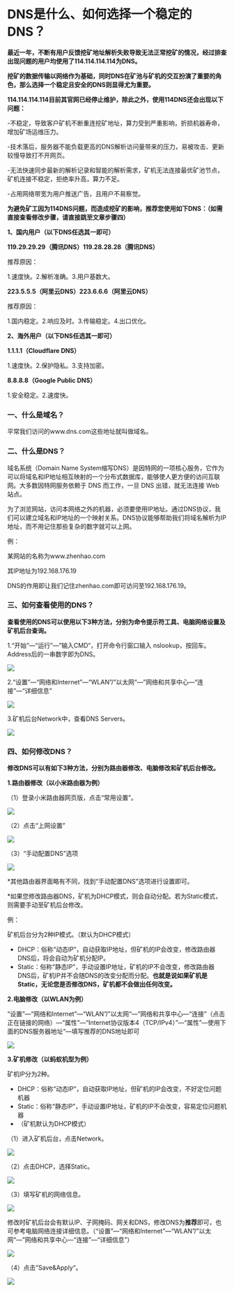 # DNS是什么、如何选择一个稳定的DNS？

**最近一年，不断有用户反馈挖矿地址解析失败导致无法正常挖矿的情况，经过排查出现问题的用户均使用了114.114.114.114为DNS。**

**挖矿的数据传输以网络作为基础，同时DNS在矿池与矿机的交互扮演了重要的角色，那么选择一个稳定且安全的DNS则显得尤为重要。**

**114.114.114.114目前其官网已经停止维护，除此之外，使用114DNS还会出现以下问题：**

\-不稳定，导致客户矿机不断重连挖矿地址，算力受到严重影响，折损机器寿命，增加矿场运维压力。

\-技术落后，服务器不能负载更高的DNS解析访问量带来的压力，易被攻击、更新较慢导致打不开网页。

\-无法快速同步最新的解析记录和智能的解析需求，矿机无法连接最优矿池节点，矿机连接不稳定，拒绝率升高，算力不足。

\-占用网络带宽为用户推送广告，且用户不易察觉。

**为避免矿工因为114DNS问题，而造成挖矿的影响，推荐您使用如下DNS：（如需直接查看修改步骤，请直接跳至文章步骤四）**

**1、国内用户（以下DNS任选其一即可）**

**119.29.29.29（腾讯DNS）119.28.28.28（腾讯DNS）**

推荐原因：

1.速度快。2.解析准确。3.用户基数大。

**223.5.5.5（阿里云DNS）223.6.6.6（阿里云DNS）**

推荐原因：

1.国内稳定。2.响应及时。3.传输稳定。4.出口优化。

**2、海外用户（以下DNS任选其一即可）**

**1.1.1.1（Cloudflare DNS）**

1.速度快。2.保护隐私。3.支持加密。

**8.8.8.8（Google Public DNS）**

1.安全稳定。2.速度快。

### **一、什么是域名？** <a href="#xoeu4" id="xoeu4"></a>

平常我们访问的www.dns.com这些地址就叫做域名。

### **二、什么是DNS？** <a href="#wijfm" id="wijfm"></a>

域名系统（Domain Name System缩写DNS）是因特网的一项核心服务，它作为可以将域名和IP地址相互映射的一个分布式数据库，能够使人更方便的访问互联网。大多数因特网服务依赖于 DNS 而工作，一旦 DNS 出错，就无法连接 Web 站点。

为了浏览网站，访问本网络之外的机器，必须要使用IP地址。通过DNS协议，我们可以建立域名和IP地址的一个映射关系。DNS协议能够帮助我们将域名解析为IP地址，而不用记住那些复杂的数字就可以上网。

例：

某网站的名称为www.zhenhao.com

其IP地址为192.168.176.19

DNS的作用即让我们记住zhenhao.com即可访问至192.168.176.19。

### **三、如何查看使用的DNS？** <a href="#xcvyz" id="xcvyz"></a>

**查看使用的DNS可以使用以下3种方法，分别为命令提示符工具、电脑网络设置及矿机后台查询。**

1.“开始”—“运行”—”输入CMD“，打开命令行窗口输入 nslookup，按回车。Address后的一串数字即为DNS。

![](<../../.gitbook/assets/image(195).png>)

2.“设置”—“网络和Internet”—“WLAN”/”以太网“—”网络和共享中心—“连接”—“详细信息”

![](<../../.gitbook/assets/image(168).png>)

3.矿机后台Network中，查看DNS Servers。

![](<../../.gitbook/assets/image(148).png>)

### **四、如何修改DNS？** <a href="#yn3cs" id="yn3cs"></a>

**修改DNS可以有如下3种方法，分别为路由器修改、电脑修改和矿机后台修改。**

**1.路由器修改（以小米路由器为例）**

（1）登录小米路由器网页版，点击“常用设置”。

![](<../../.gitbook/assets/image(192).png>)

（2）点击“上网设置”

![](<../../.gitbook/assets/image(132).png>)

（3）“手动配置DNS”选项

![](<../../.gitbook/assets/image(142).png>)

\*其他路由器界面略有不同，找到“手动配置DNS”选项进行设置即可。

\*如果您修改路由器DNS，矿机为DHCP模式，则会自动分配。若为Static模式，则需要手动至矿机后台修改。

例：

矿机后台分为2种IP模式。（默认为DHCP模式）

* DHCP：俗称“动态IP”，自动获取IP地址，但矿机的IP会改变，修改路由器DNS后，将会自动为矿机分配IP。
* Static：俗称“静态IP”，手动设置IP地址，矿机的IP不会改变，修改路由器DNS后，矿机IP并不会随DNS的改变分配而分配。**也就是说如果矿机是Static，无论您是否修改DNS，矿机都不会做出任何改变。**

**2.电脑修改（以WLAN为例）**

“设置”—“网络和Internet”—“WLAN”/”以太网“—”网络和共享中心—“连接”（点击正在链接的网络）—“属性”—“Internet协议版本4（TCP/IPv4）”—“属性”—使用下面的DNS服务器地址“—填写推荐的DNS地址即可

![](<../../.gitbook/assets/image(152).png>)

**3.矿机修改（以蚂蚁机型为例）**

矿机IP分为2种。

* DHCP：俗称“动态IP”，自动获取IP地址，但矿机的IP会改变，不好定位问题机器
* Static：俗称“静态IP”，手动设置IP地址，矿机的IP不会改变，容易定位问题机器
* （矿机默认为DHCP模式）

（1）进入矿机后台，点击Network。

![](<../../.gitbook/assets/image(102).png>)

（2）点击DHCP，选择Static。

![](<../../.gitbook/assets/image(160).png>)

（3）填写矿机的网络信息。

![](<../../.gitbook/assets/image(173).png>)

修改时矿机后台会有默认IP、子网掩码、网关和DNS，修改DNS为**推荐**即可，也可参考电脑网络连接详细信息。（“设置”—“网络和Internet”—“WLAN”/”以太网“—”网络和共享中心—“连接”—“详细信息”）

![](<../../.gitbook/assets/image(169).png>)

（4）点击”Save\&Apply“。

![](<../../.gitbook/assets/image(145).png>)
